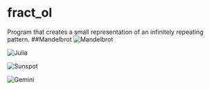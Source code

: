 # fract_ol
Program that creates a small representation of an infinitely repeating pattern.
##Mandelbrot
![Mandelbrot](https://i.imgur.com/oHOfKFY.png)

![Julia](https://i.imgur.com/KJDLSkk.png)

![Sunspot](https://i.imgur.com/dpwUI7g.png)

![Gemini](https://i.imgur.com/7fB5i5q.png)
